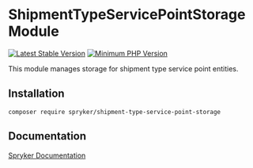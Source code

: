 # ShipmentTypeServicePointStorage Module
[![Latest Stable Version](https://poser.pugx.org/spryker/shipment-type-service-point-storage/v/stable.svg)](https://packagist.org/packages/spryker/shipment-type-service-point-storage)
[![Minimum PHP Version](https://img.shields.io/badge/php-%3E%3D%208.2-8892BF.svg)](https://php.net/)

This module manages storage for shipment type service point entities.

## Installation

```
composer require spryker/shipment-type-service-point-storage
```

## Documentation

[Spryker Documentation](https://docs.spryker.com)
